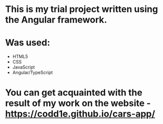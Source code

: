 # This is my trial project written using the Angular framework.
# Was used:
* HTML5
* CSS
* JavaScript
* Angular/TypeScript

# You can get acquainted with the result of my work on the website - https://codd1e.github.io/cars-app/
